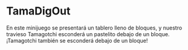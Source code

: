 # TamaDigOut
En este minijuego se presentará un tablero lleno de bloques, y nuestro travieso Tamagotchi esconderá un pastelito debajo de un bloque. ¡Tamagotchi también se esconderá debajo de un bloque!
